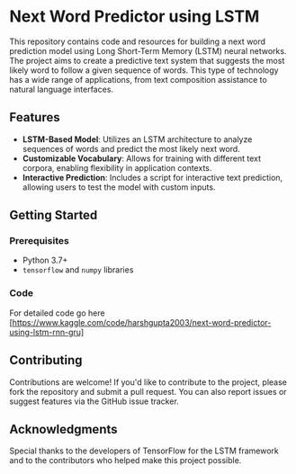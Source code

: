 # Next Word Predictor using LSTM

This repository contains code and resources for building a next word prediction model using Long Short-Term Memory (LSTM) neural networks. The project aims to create a predictive text system that suggests the most likely word to follow a given sequence of words. This type of technology has a wide range of applications, from text composition assistance to natural language interfaces.

## Features

- **LSTM-Based Model**: Utilizes an LSTM architecture to analyze sequences of words and predict the most likely next word.
- **Customizable Vocabulary**: Allows for training with different text corpora, enabling flexibility in application contexts.
- **Interactive Prediction**: Includes a script for interactive text prediction, allowing users to test the model with custom inputs.

## Getting Started

### Prerequisites
- Python 3.7+
- `tensorflow` and `numpy` libraries

### Code
For detailed code go here [https://www.kaggle.com/code/harshgupta2003/next-word-predictor-using-lstm-rnn-gru]

## Contributing
Contributions are welcome! If you'd like to contribute to the project, please fork the repository and submit a pull request. You can also report issues or suggest features via the GitHub issue tracker.

## Acknowledgments
Special thanks to the developers of TensorFlow for the LSTM framework and to the contributors who helped make this project possible.
